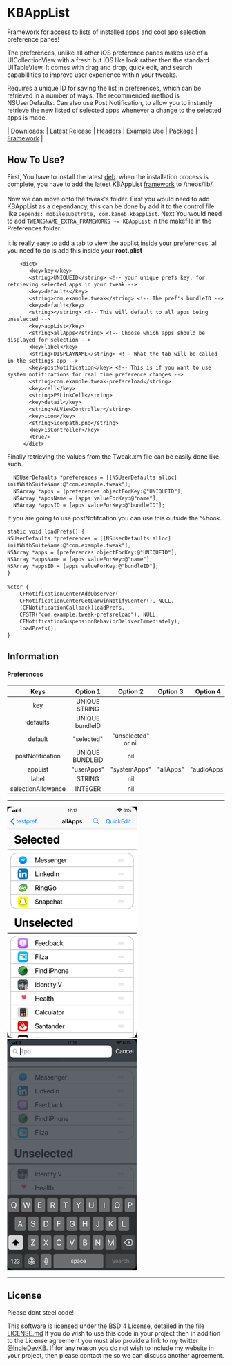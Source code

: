 # KBAppList

Framework for access to lists of installed apps and cool app selection preference panes!

The preferences, unlike all other iOS preference panes makes use of a UICollectionView with a fresh but iOS like look rather then the standard UITableView.
It comes with drag and drop, quick edit, and search capabillities to improve user experience within your tweaks.

Requires a unique ID for saving the list in preferences, which can be retrieved in a number of ways. The recommended method is NSUserDefaults.
Can also use Post Notification, to allow you to instantly retrieve the new listed of selected apps whenever a change to the selected apps is made.

| Downloads: | [Latest Release](https://github.com/kanesbetas/KBAppList/releases/latest) | [Headers](https://github.com/kanesbetas/KBAppList/tree/master/kbapplist/headers) | [Example Use](https://github.com/kanesbetas/KBAppList-Example) | [Package](https://github.com/kanesbetas/KBAppList/tree/master/kbapplist/packages) | [Framework](https://github.com/kanesbetas/KBAppList/tree/master/kbapplist/Framework)   |
## How To Use?

First, You have to install the latest [deb](https://github.com/kanesbetas/KBAppList/tree/master/kbapplist/packages).
when the installation process is complete, you have to add the latest KBAppList [framework](https://github.com/kanesbetas/KBAppList/tree/master/kbapplist/Framework) to /theos/lib/. <br/><br/> Now we can move onto the tweak's folder. First you would need to add
 KBAppList as a dependancy, this can be done by add it to the control file like `Depends: mobilesubstrate, com.kaneb.kbapplist`. Next You would need to add `TWEAKSNAME_EXTRA_FRAMEWORKS += KBAppList` in the makefile in the Preferences folder. <br/><br/>
 It is really easy to add a tab to view the applist inside your preferences, all you need to do is add this inside your <b>root.plist</b>

        <dict>
           <key>key</key>
           <string>UNIQUEID</string> <!-- your unique prefs key, for retrieving selected apps in your tweak -->
           <key>defaults</key>
           <string>com.example.tweak</string> <!-- The pref's bundleID -->
           <key>default</key>
           <string></string> <!-- This will default to all apps being unselected -->
           <key>appList</key>
           <string>allApps</string> <!-- Choose which apps should be displayed for selection -->
           <key>label</key>
           <string>DISPLAYNAME</string> <!-- What the tab will be called in the settings app -->
           <key>postNotification</key> <!-- This is if you want to use system notifications for real time preference changes -->
           <string>com.example.tweak-prefsreload</string>
           <key>cell</key>
           <string>PSLinkCell</string>
           <key>detail</key>
           <string>ALViewController</string>
           <key>icon</key>
           <string>iconpath.png</string>
           <key>isController</key>
           <true/>
         </dict>

Finally retrieving the values from the Tweak.xm file can be easily done like such.

  ```
    NSUserDefaults *preferences = [[NSUserDefaults alloc] initWithSuiteName:@"com.example.tweak"];
    NSArray *apps = [preferences objectForKey:@"UNIQUEID"];
    NSArray *appsName = [apps valueForKey:@"name"];
    NSArray *appsID = [apps valueForKey:@"bundleID"];
  ```
If you are going to use postNotifcation you can use this outside the %hook.
```
static void loadPrefs() {
NSUserDefaults *preferences = [[NSUserDefaults alloc] initWithSuiteName:@"com.example.tweak"];
NSArray *apps = [preferences objectForKey:@"UNIQUEID"];
NSArray *appsName = [apps valueForKey:@"name"];
NSArray *appsID = [apps valueForKey:@"bundleID"];
}

%ctor {
    CFNotificationCenterAddObserver(
    CFNotificationCenterGetDarwinNotifyCenter(), NULL,
    (CFNotificationCallback)loadPrefs,
    CFSTR("com.example.tweak-prefsreload"), NULL,
    CFNotificationSuspensionBehaviorDeliverImmediately);
    loadPrefs();
}
```

## Information

#### Preferences

|        Keys        |    Option 1   |       Option 2      |  Option 3 |   Option 4  |
| :----------------: | :-----------: | :-----------------: | :-------: | :---------: |
|         key        | UNIQUE STRING |                     |           |             |
|      defaults      | UNIQUE bundleID |                     |           |             |
|       default      |   "selected"  | "unselected" or nil |           |             |
|  postNotification  | UNIQUE BUNDLEID |         nil         |           |             |
|       appList      |   "userApps"  |     "systemApps"    | "allApps" | "audioApps" |
|        label       |     STRING    |         nil         |           |             |
| selectionAllowance |    INTEGER    |         nil         |           |             |

* * *

![KBAppList](repo_assets/KBAppList.png)
![KBAppList](repo_assets/search.png)

* * *

## License

Please dont steel code!

This software is licensed under the BSD 4 License, detailed in the file [LICENSE.md](https://github.com/kanesbetas/KBAppList/blob/master/LICENSE.md)
If you do wish to use this code in your project then in addition to the License agreement you must also provide a link to my twitter [@IndieDevKB](https://twitter.com/indiedevkb). If for any reason you do not wish to include my website in your project, then please contact me so we can discuss another agreement.
